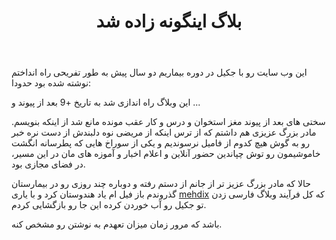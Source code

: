 ﻿---
title: بلاگ اینگونه زاده شد
layout: post
comments: true
category: life 
tags: cancer
---

این وب سایت رو با جکیل در دوره بیماریم دو سال پیش به طور تفریحی راه انداختم نوشته شده بود حدودا:

این وبلاگ راه اندازی شد به تاریخ +9 بعد از پیوند و ...

سختی های بعد از پیوند مغز استخوان و درس و کار عقب مونده مانع شد از اینکه بنویسم. مادر بزرگ عزیزی هم داشتم که از ترس اینکه از مریضی نوه دلبندش از دست نره خبر رو به گوش هیچ کدوم از فامیل نرسوندیم و یکی از سوراخ هایی که پطرسانه انگشت خاموشیمون رو توش چپاندین حضور آنلاین و اعلام اخبار و آموزه های مان در این مسیر، در فضای مجازی بود. 

حالا که مادر بزرگ عزیز تر از جانم از دستم رفته و دوباره چند روزی رو در بیمارستان گذروندم باز فیل ام یاد هندوستان کرد و با یاری [mehdix](https://mehdix.ir) که کل فرآیند وبلاگ فارسی زدن تو جکیل رو آب خوردن کرده این جا رو بازگشایی کردم. 

باشد که مرور زمان میزان تعهدم به نوشتن رو مشخص کنه. 

